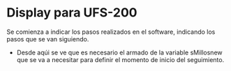# Display para UFS-200

Se comienza a indicar los pasos realizados en el software, indicando los pasos que se van siguiendo.

- Desde aqúi se ve que es necesario el armado de la variable sMillosnew que se va a necesitar para definir el momento de inicio del seguimiento.